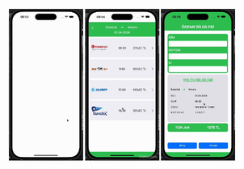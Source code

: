 
<p align="center">
  <img src="https://github.com/iamlale/TGY3-Homeworks/blob/main/Harbilet/GifsForReadme/Screen%20Recording%202024-03-24%20at%2006.54.07%20(online-video-cutter.com).gif" alt="GIF 1" style="width: auto; height: 300px;"/>
  <img src="https://github.com/iamlale/TGY3-Homeworks/blob/main/Harbilet/GifsForReadme/screen-recording-2024-03-24-at-065407_FvjIVIJr.gif" alt="GIF 2" style="width: auto; height: 300px;"/>
  <img src="https://github.com/iamlale/TGY3-Homeworks/blob/main/Harbilet/GifsForReadme/Screen%20Recording%202024-03-24%20at%2006.54.07.gif" alt="GIF 3" style="width: auto; height: 300px;"/>
</p>
